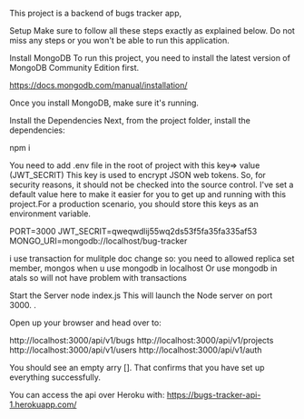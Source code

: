 This project is a backend of bugs tracker app,

Setup
Make sure to follow all these steps exactly as explained below. Do not miss any steps or you won't be able to run this application.

Install MongoDB
To run this project, you need to install the latest version of MongoDB Community Edition first.

https://docs.mongodb.com/manual/installation/

Once you install MongoDB, make sure it's running.

Install the Dependencies
Next, from the project folder, install the dependencies:

npm i

You need to add .env file in the root of project with this key=> value
(JWT_SECRIT) This key is used to encrypt JSON web tokens. So, for security reasons, it should not be checked into the source control. I've set a default value here to make it easier for you to get up and running with this project.For a production scenario, you should store this keys as an environment variable.

PORT=3000
JWT_SECRIT=qweqwdlij55wq2ds53f5fa35fa335af53  
MONGO_URI=mongodb://localhost/bug-tracker

i use transaction for mulitple doc change so:
you need to allowed replica set member, mongos when u use mongodb in localhost
Or use mongodb in atals so will not have problem with transactions

Start the Server
node index.js
This will launch the Node server on port 3000. .

Open up your browser and head over to:

http://localhost:3000/api/v1/bugs
http://localhost:3000/api/v1/projects
http://localhost:3000/api/v1/users
http://localhost:3000/api/v1/auth

You should see an empty arry []. That confirms that you have set up everything successfully.

You can access the api over Heroku with:
https://bugs-tracker-api-1.herokuapp.com/
